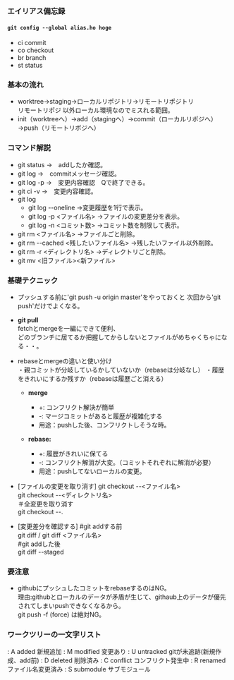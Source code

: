 ### エイリアス備忘録
#### `git config --global alias.ho hoge`
- ci commit  
- co checkout  
- br branch  
- st status  

### 基本の流れ
- worktree→staging→ローカルリポジトリ→リモートリポジトリ  
リモートリポジ 以外ローカル環境なのでミスれる範囲。  
- init（worktreeへ）→add（stagingへ）→commit（ローカルリポジへ）→push（リモートリポジへ）  

### コマンド解説
- git status →　addしたか確認。  
- git log    →　commitメッセージ確認。  
- git log -p →　変更内容確認　Qで終了できる。  
- git ci -v  →　変更内容確認。  
- git log  
  - git log --oneline →変更履歴を1行で表示。  
  - git log -p <ファイル名> →ファイルの変更差分を表示。  
  - git log -n <コミット数> →コミット数を制限して表示。  
 - git rm <ファイル名> →ファイルごと削除。
 - git rm --cached <残したいファイル名> →残したいファイル以外削除。
 - git rm -r <ディレクトリ名> →ディレクトリごと削除。
 - git mv <旧ファイル><新ファイル>

### 基礎テクニック　　
- プッシュする前に'git push -u origin master'をやっておくと
次回から'git push'だけでよくなる。  

- **git pull**  
fetchとmergeを一編にできて便利、  
どのブランチに居てるか把握してからしないとファイルがめちゃくちゃになる・・。

- rebaseとmergeの違いと使い分け  
  ・親コミットが分岐しているかしていないか（rebaseは分岐なし）
  ・履歴をきれいにするか残すか（rebaseは履歴ごと消える）
  
  - **merge**
    - +: コンフリクト解決が簡単
    - -: マージコミットがあると履歴が複雑化する
    - 用途：pushした後、コンフリクトしそうな時。

  - **rebase:**
    - +: 履歴がきれいに保てる
    - -: コンフリクト解消が大変。（コミットそれぞれに解消が必要）
    - 用途：pushしてないローカルの変更。

- [ファイルの変更を取り消す]
git checkout --<ファイル名>  
git checkout --<ディレクトリ名>  
＃全変更を取り消す  
git checkout --.  

- [変更差分を確認する]
#git addする前  
git diff / git diff <ファイル名>  
#git addした後  
git diff --staged  

### 要注意
- githubにプッシュしたコミットをrebaseするのはNG。  
理由:githubとローカルのデータが矛盾が生じて、githaub上のデータが優先されてしまいpushできなくなるから。  
git push -f (force) は絶対NG。  
  
### ワークツリーの一文字リスト  
: A	added	新規追加
: M	modified	変更あり
: U	untracked	gitが未追跡(新規作成、add前)
: D	deleted	削除済み
: C	conflict	コンフリクト発生中
: R	renamed	ファイル名変更済み
: S	submodule	サブモジュール
